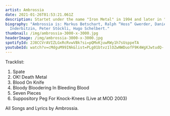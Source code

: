 ```yaml
---
artist: Ambrossia
date: 2021-01-26T01:53:21.061Z
description: Startet under the name "Iron Metal" in 1994 and later in "Brainstorm".
biography: "Ambrossia is: Markus Betschart, Ralph “Hoss” Gwerder, Daniel
  Inderbitzin, Peter Stöckli, Hugo Schelbert."
thumbnail: /img/ambrossia-3000-x-3000.jpg
headerImage: /img/ambrossia-3000-x-3000.jpg
spotifyId: 2J8CCVrAVIZLGxRcRvwVBk?si=pQMxKjuwRWy1h7sUsppeTA
youtubeId: watch?v=cMdguM99INk&list=PLg01btvz1lOZwNWDuofF9K4WgXJwtudQ-
---
```

Tracklist:

1. Spate
2. OK! Death Metal
3. Blood On Knife
4. Bloody Bloodering In Bleeding Blood
5. Seven Pieces
6. Suppository Peg For Knock-Knees (Live at MOD 2003)

All Songs and Lyrics by Ambrossia.